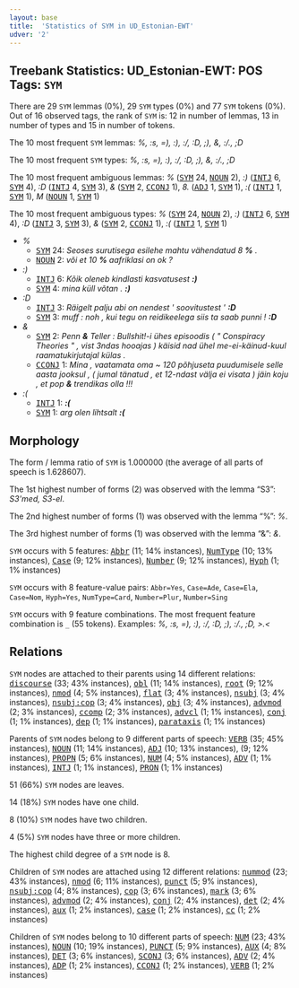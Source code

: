 ```yaml
---
layout: base
title:  'Statistics of SYM in UD_Estonian-EWT'
udver: '2'
---
```


## Treebank Statistics: UD_Estonian-EWT: POS Tags: `SYM`

There are 29 `SYM` lemmas (0%), 29 `SYM` types (0%) and 77 `SYM` tokens (0%).
Out of 16 observed tags, the rank of `SYM` is: 12 in number of lemmas, 13 in number of types and 15 in number of tokens.

The 10 most frequent `SYM` lemmas: <em>%, :s, =), :), :/, :D, ;), &, :/., ;D</em>

The 10 most frequent `SYM` types:  <em>%, :s, =), :), :/, :D, ;), &, :/., ;D</em>

The 10 most frequent ambiguous lemmas: <em>%</em> (<tt><a href="et_ewt-pos-SYM.html">SYM</a></tt> 24, <tt><a href="et_ewt-pos-NOUN.html">NOUN</a></tt> 2), <em>:)</em> (<tt><a href="et_ewt-pos-INTJ.html">INTJ</a></tt> 6, <tt><a href="et_ewt-pos-SYM.html">SYM</a></tt> 4), <em>:D</em> (<tt><a href="et_ewt-pos-INTJ.html">INTJ</a></tt> 4, <tt><a href="et_ewt-pos-SYM.html">SYM</a></tt> 3), <em>&</em> (<tt><a href="et_ewt-pos-SYM.html">SYM</a></tt> 2, <tt><a href="et_ewt-pos-CCONJ.html">CCONJ</a></tt> 1), <em>8.</em> (<tt><a href="et_ewt-pos-ADJ.html">ADJ</a></tt> 1, <tt><a href="et_ewt-pos-SYM.html">SYM</a></tt> 1), <em>:(</em> (<tt><a href="et_ewt-pos-INTJ.html">INTJ</a></tt> 1, <tt><a href="et_ewt-pos-SYM.html">SYM</a></tt> 1), <em>M</em> (<tt><a href="et_ewt-pos-NOUN.html">NOUN</a></tt> 1, <tt><a href="et_ewt-pos-SYM.html">SYM</a></tt> 1)

The 10 most frequent ambiguous types:  <em>%</em> (<tt><a href="et_ewt-pos-SYM.html">SYM</a></tt> 24, <tt><a href="et_ewt-pos-NOUN.html">NOUN</a></tt> 2), <em>:)</em> (<tt><a href="et_ewt-pos-INTJ.html">INTJ</a></tt> 6, <tt><a href="et_ewt-pos-SYM.html">SYM</a></tt> 4), <em>:D</em> (<tt><a href="et_ewt-pos-INTJ.html">INTJ</a></tt> 3, <tt><a href="et_ewt-pos-SYM.html">SYM</a></tt> 3), <em>&</em> (<tt><a href="et_ewt-pos-SYM.html">SYM</a></tt> 2, <tt><a href="et_ewt-pos-CCONJ.html">CCONJ</a></tt> 1), <em>:(</em> (<tt><a href="et_ewt-pos-INTJ.html">INTJ</a></tt> 1, <tt><a href="et_ewt-pos-SYM.html">SYM</a></tt> 1)


* <em>%</em>
  * <tt><a href="et_ewt-pos-SYM.html">SYM</a></tt> 24: <em>Seoses surutisega esilehe mahtu vähendatud 8 <b>%</b> .</em>
  * <tt><a href="et_ewt-pos-NOUN.html">NOUN</a></tt> 2: <em>või et 10 <b>%</b> aafriklasi on ok ?</em>
* <em>:)</em>
  * <tt><a href="et_ewt-pos-INTJ.html">INTJ</a></tt> 6: <em>Kõik oleneb kindlasti kasvatusest <b>:)</b></em>
  * <tt><a href="et_ewt-pos-SYM.html">SYM</a></tt> 4: <em>mina küll võtan . <b>:)</b></em>
* <em>:D</em>
  * <tt><a href="et_ewt-pos-INTJ.html">INTJ</a></tt> 3: <em>Räigelt palju abi on nendest ' soovitustest ' <b>:D</b></em>
  * <tt><a href="et_ewt-pos-SYM.html">SYM</a></tt> 3: <em>muff : noh , kui tegu on reidikeelega siis ta saab punni ! <b>:D</b></em>
* <em>&</em>
  * <tt><a href="et_ewt-pos-SYM.html">SYM</a></tt> 2: <em>Penn <b>&</b> Teller : Bullshit!-i ühes episoodis ( " Conspiracy Theories " , vist 3ndas hooajas ) käisid nad ühel me-ei-käinud-kuul raamatukirjutajal külas .</em>
  * <tt><a href="et_ewt-pos-CCONJ.html">CCONJ</a></tt> 1: <em>Mina , vaatamata oma ~ 120 põhjuseta puudumisele selle aasta jooksul , ( jumal tänatud , et 12-ndast välja ei visata ) jäin koju , et pop <b>&</b> trendikas olla !!!</em>
* <em>:(</em>
  * <tt><a href="et_ewt-pos-INTJ.html">INTJ</a></tt> 1: <em><b>:(</b></em>
  * <tt><a href="et_ewt-pos-SYM.html">SYM</a></tt> 1: <em>arg olen lihtsalt <b>:(</b></em>

## Morphology

The form / lemma ratio of `SYM` is 1.000000 (the average of all parts of speech is 1.628607).

The 1st highest number of forms (2) was observed with the lemma “S3”: <em>S3'med, S3-el</em>.

The 2nd highest number of forms (1) was observed with the lemma “%”: <em>%</em>.

The 3rd highest number of forms (1) was observed with the lemma “&”: <em>&</em>.

`SYM` occurs with 5 features: <tt><a href="et_ewt-feat-Abbr.html">Abbr</a></tt> (11; 14% instances), <tt><a href="et_ewt-feat-NumType.html">NumType</a></tt> (10; 13% instances), <tt><a href="et_ewt-feat-Case.html">Case</a></tt> (9; 12% instances), <tt><a href="et_ewt-feat-Number.html">Number</a></tt> (9; 12% instances), <tt><a href="et_ewt-feat-Hyph.html">Hyph</a></tt> (1; 1% instances)

`SYM` occurs with 8 feature-value pairs: `Abbr=Yes`, `Case=Ade`, `Case=Ela`, `Case=Nom`, `Hyph=Yes`, `NumType=Card`, `Number=Plur`, `Number=Sing`

`SYM` occurs with 9 feature combinations.
The most frequent feature combination is `_` (55 tokens).
Examples: <em>%, :s, =), :), :/, :D, ;), :/., ;D, >.<</em>


## Relations

`SYM` nodes are attached to their parents using 14 different relations: <tt><a href="et_ewt-dep-discourse.html">discourse</a></tt> (33; 43% instances), <tt><a href="et_ewt-dep-obl.html">obl</a></tt> (11; 14% instances), <tt><a href="et_ewt-dep-root.html">root</a></tt> (9; 12% instances), <tt><a href="et_ewt-dep-nmod.html">nmod</a></tt> (4; 5% instances), <tt><a href="et_ewt-dep-flat.html">flat</a></tt> (3; 4% instances), <tt><a href="et_ewt-dep-nsubj.html">nsubj</a></tt> (3; 4% instances), <tt><a href="et_ewt-dep-nsubj-cop.html">nsubj:cop</a></tt> (3; 4% instances), <tt><a href="et_ewt-dep-obj.html">obj</a></tt> (3; 4% instances), <tt><a href="et_ewt-dep-advmod.html">advmod</a></tt> (2; 3% instances), <tt><a href="et_ewt-dep-ccomp.html">ccomp</a></tt> (2; 3% instances), <tt><a href="et_ewt-dep-advcl.html">advcl</a></tt> (1; 1% instances), <tt><a href="et_ewt-dep-conj.html">conj</a></tt> (1; 1% instances), <tt><a href="et_ewt-dep-dep.html">dep</a></tt> (1; 1% instances), <tt><a href="et_ewt-dep-parataxis.html">parataxis</a></tt> (1; 1% instances)

Parents of `SYM` nodes belong to 9 different parts of speech: <tt><a href="et_ewt-pos-VERB.html">VERB</a></tt> (35; 45% instances), <tt><a href="et_ewt-pos-NOUN.html">NOUN</a></tt> (11; 14% instances), <tt><a href="et_ewt-pos-ADJ.html">ADJ</a></tt> (10; 13% instances),  (9; 12% instances), <tt><a href="et_ewt-pos-PROPN.html">PROPN</a></tt> (5; 6% instances), <tt><a href="et_ewt-pos-NUM.html">NUM</a></tt> (4; 5% instances), <tt><a href="et_ewt-pos-ADV.html">ADV</a></tt> (1; 1% instances), <tt><a href="et_ewt-pos-INTJ.html">INTJ</a></tt> (1; 1% instances), <tt><a href="et_ewt-pos-PRON.html">PRON</a></tt> (1; 1% instances)

51 (66%) `SYM` nodes are leaves.

14 (18%) `SYM` nodes have one child.

8 (10%) `SYM` nodes have two children.

4 (5%) `SYM` nodes have three or more children.

The highest child degree of a `SYM` node is 8.

Children of `SYM` nodes are attached using 12 different relations: <tt><a href="et_ewt-dep-nummod.html">nummod</a></tt> (23; 43% instances), <tt><a href="et_ewt-dep-nmod.html">nmod</a></tt> (6; 11% instances), <tt><a href="et_ewt-dep-punct.html">punct</a></tt> (5; 9% instances), <tt><a href="et_ewt-dep-nsubj-cop.html">nsubj:cop</a></tt> (4; 8% instances), <tt><a href="et_ewt-dep-cop.html">cop</a></tt> (3; 6% instances), <tt><a href="et_ewt-dep-mark.html">mark</a></tt> (3; 6% instances), <tt><a href="et_ewt-dep-advmod.html">advmod</a></tt> (2; 4% instances), <tt><a href="et_ewt-dep-conj.html">conj</a></tt> (2; 4% instances), <tt><a href="et_ewt-dep-det.html">det</a></tt> (2; 4% instances), <tt><a href="et_ewt-dep-aux.html">aux</a></tt> (1; 2% instances), <tt><a href="et_ewt-dep-case.html">case</a></tt> (1; 2% instances), <tt><a href="et_ewt-dep-cc.html">cc</a></tt> (1; 2% instances)

Children of `SYM` nodes belong to 10 different parts of speech: <tt><a href="et_ewt-pos-NUM.html">NUM</a></tt> (23; 43% instances), <tt><a href="et_ewt-pos-NOUN.html">NOUN</a></tt> (10; 19% instances), <tt><a href="et_ewt-pos-PUNCT.html">PUNCT</a></tt> (5; 9% instances), <tt><a href="et_ewt-pos-AUX.html">AUX</a></tt> (4; 8% instances), <tt><a href="et_ewt-pos-DET.html">DET</a></tt> (3; 6% instances), <tt><a href="et_ewt-pos-SCONJ.html">SCONJ</a></tt> (3; 6% instances), <tt><a href="et_ewt-pos-ADV.html">ADV</a></tt> (2; 4% instances), <tt><a href="et_ewt-pos-ADP.html">ADP</a></tt> (1; 2% instances), <tt><a href="et_ewt-pos-CCONJ.html">CCONJ</a></tt> (1; 2% instances), <tt><a href="et_ewt-pos-VERB.html">VERB</a></tt> (1; 2% instances)


